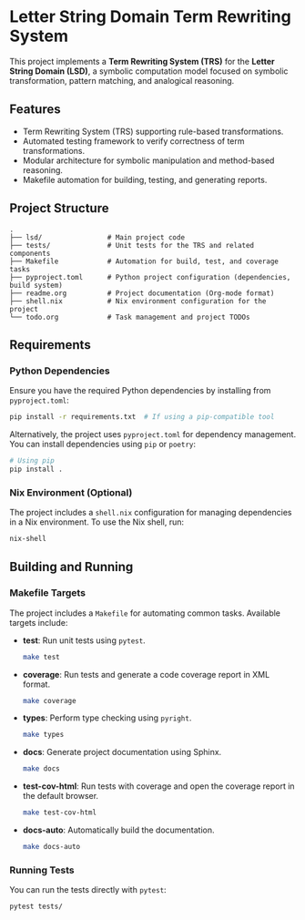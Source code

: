 # Letter String Domain Term Rewriting System 

This project implements a **Term Rewriting System (TRS)** for the **Letter String Domain (LSD)**, a symbolic computation model focused on symbolic transformation, pattern matching, and analogical reasoning.

## Features
- Term Rewriting System (TRS) supporting rule-based transformations.
- Automated testing framework to verify correctness of term transformations.
- Modular architecture for symbolic manipulation and method-based reasoning.
- Makefile automation for building, testing, and generating reports.

## Project Structure

```
.
├── lsd/                # Main project code
├── tests/              # Unit tests for the TRS and related components
├── Makefile            # Automation for build, test, and coverage tasks
├── pyproject.toml      # Python project configuration (dependencies, build system)
├── readme.org          # Project documentation (Org-mode format)
├── shell.nix           # Nix environment configuration for the project
└── todo.org            # Task management and project TODOs
```

## Requirements

### Python Dependencies

Ensure you have the required Python dependencies by installing from `pyproject.toml`:

```bash
pip install -r requirements.txt  # If using a pip-compatible tool
```

Alternatively, the project uses `pyproject.toml` for dependency management. You can install dependencies using `pip` or `poetry`:

```bash
# Using pip
pip install .
```

### Nix Environment (Optional)

The project includes a `shell.nix` configuration for managing dependencies in a Nix environment. To use the Nix shell, run:

```bash
nix-shell
```

## Building and Running

### Makefile Targets

The project includes a `Makefile` for automating common tasks. Available targets include:

- **test**: Run unit tests using `pytest`.
  ```bash
  make test
  ```

- **coverage**: Run tests and generate a code coverage report in XML format.
  ```bash
  make coverage
  ```

- **types**: Perform type checking using `pyright`.
  ```bash
  make types
  ```

- **docs**: Generate project documentation using Sphinx.
  ```bash
  make docs
  ```

- **test-cov-html**: Run tests with coverage and open the coverage report in the default browser.
  ```bash
  make test-cov-html
  ```

- **docs-auto**: Automatically build the documentation.
  ```bash
  make docs-auto
  ```

### Running Tests

You can run the tests directly with `pytest`:

```bash
pytest tests/
```
